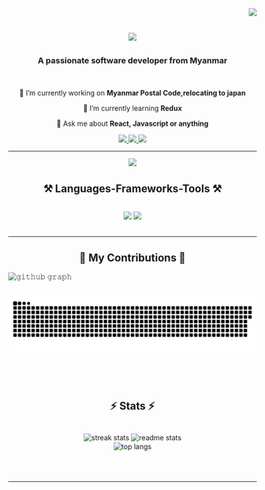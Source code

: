 <img align="right" src="https://visitor-badge.laobi.icu/badge?page_id=Minthantmg.Minthantmg" />
<h1 align="center">
    <img src="https://readme-typing-svg.herokuapp.com/?font=Righteous&size=35&center=true&vCenter=true&width=500&height=70&duration=4000&lines=Hi+There!+👋;+I'm+Min+Thant+Maung!;" />
</h1>
<h3 align="center">A passionate software developer from Myanmar</h3>

<br/>

<div align="center">
 
 🔭 I’m currently working on **Myanmar Postal Code,relocating to japan**
 
 🌱 I’m currently learning **Redux**

💬 Ask me about **React, Javascript or anything**


 </div>
 
<div align="center"> 
  <a href="mailto:minthantmg169@gmail.com">
    <img src="https://img.shields.io/badge/Gmail-333333?style=for-the-badge&logo=gmail&logoColor=red" />
  </a>
  <a href="https://www.linkedin.com/in/min-thant-mg-2620411b3/" target="_blank">
    <img src="https://img.shields.io/badge/LinkedIn-0077B5?style=for-the-badge&logo=linkedin&logoColor=white" target="_blank" />
  </a>
  <a href="https://minthantmgdev.vercel.app" target="_blank">
     <img src="https://img.shields.io/badge/Portfolio-FF5722?style=for-the-badge&logo=todoist&logoColor=white" target="_blank" /> <!-- sqlite, safari, google-chrome are other good icon options -->
  </a>
</div>

 <hr/>
 
 <p align="center">
  <img alig src="https://github-profile-trophy.vercel.app/?username=minthantmg&theme=onedark&column=-1" />
</p>

 
<h2 align="center">⚒️ Languages-Frameworks-Tools ⚒️</h2>
<br/>
<div align="center">
    <img src="https://skillicons.dev/icons?i=react,bootstrap,postman,html,css,vscode,github,figma,tailwind,git" />
    <img src="https://skillicons.dev/icons?i=nodejs,javascript,typescript,nextjs,firebase,mongodb,java,kotlin,mysql" /><br>
</div>

<br/>
<hr/>
<div align="center">
  <h2>🐍 My Contributions 🐍</h2>
</div>

![𝚐𝚒𝚝𝚑𝚞𝚋 𝚐𝚛𝚊𝚙𝚑](https://github-readme-activity-graph.vercel.app/graph?username=Minthantmg&theme=react-dark&hide_border=true&area=true)
<div align="center">
  <br>
  <img alt="snake eating my contributions" src="https://raw.githubusercontent.com/Minthantmg/Minthantmg/output/github-contribution-grid-snake.svg" />
  
  <br/><br/><br/>
</div>

<h2 align="center">⚡ Stats ⚡</h2>
<br>
<div align=center>
  <img width=390 src="https://github-readme-streak-stats-salesp07.vercel.app/?user=minthantmg&count_private=true&theme=react&border_radius=10" alt="streak stats"/>
  <img width=390 src="https://github-readme-stats-salesp07.vercel.app/api?username=minthantmg&count_private=true&show_icons=true&theme=react&border_radius=10" alt="readme stats" />
  <br/>
  <img width=325 align="center" src="https://github-readme-stats-salesp07.vercel.app/api/top-langs/?username=minthantmg&hide=HTML&langs_count=8&layout=compact&theme=react&border_radius=10&size_weight=0.5&count_weight=0.5&exclude_repo=github-readme-stats" alt="top langs" />
</div>

<br/><br/>

<hr/>


